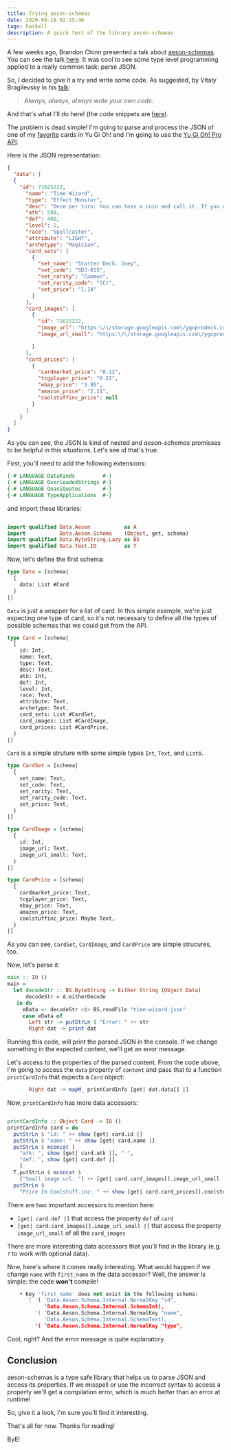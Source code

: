 ```yaml
---
title: Trying aeson-schemas
date: 2020-08-18 02:25:46
tags: haskell
description: A quick test of the library aeson-schemas
---
```


A few weeks ago, Brandon Chinn presented a talk about [aeson-schemas][aeson-schemas].
You can see the talk [here][talk-brandon-chinn]. It was cool to see some
type level programming applied to a really common task: parse JSON.

So, I decided to give it a try and write some code. As suggested, by Vitaly
Bragilevsky in his [talk][talk-vitaly]:

> _Always, always, always write your own code._


And that's what I'll do here! (the code snippets are [here][example-code]).

The problem is dead simple! I'm going to parse and process the JSON of one of
my [favorite][favorite-card] cards in Yu Gi Oh! and
I'm going to use the [Yu Gi Oh! Pro API][ygo-api].


Here is the JSON representation:

```json
{
  "data": [
  {
    "id": 71625222,
      "name": "Time Wizard",
      "type": "Effect Monster",
      "desc": "Once per turn: You can toss a coin and call it. If you call it right, ...",
      "atk": 500,
      "def": 400,
      "level": 2,
      "race": "Spellcaster",
      "attribute": "LIGHT",
      "archetype": "Magician",
      "card_sets": [
        {
          "set_name": "Starter Deck: Joey",
          "set_code": "SDJ-015",
          "set_rarity": "Common",
          "set_rarity_code": "(C)",
          "set_price": "1.14"
        }
      ],
      "card_images": [
        {
          "id": 71625222,
          "image_url": "https:\/\/storage.googleapis.com\/ygoprodeck.com\/pics\/71625222.jpg",
          "image_url_small": "https:\/\/storage.googleapis.com\/ygoprodeck.com\/pics_small\/71625222.jpg"

        }
      ],
      "card_prices": [
        {
          "cardmarket_price": "0.12",
          "tcgplayer_price": "0.22",
          "ebay_price": "3.95",
          "amazon_price": "2.11",
          "coolstuffinc_price": null
        }
      ]
    }
  ]
}
```

As you can see, the JSON is kind of nested and _aeson-schemas_ promisses to be
helpful in this situations. Let's see id that's true.

First, you'll need to add the following extensions:

```haskell
{-# LANGUAGE DataKinds         #-}
{-# LANGUAGE OverloadedStrings #-}
{-# LANGUAGE QuasiQuotes       #-}
{-# LANGUAGE TypeApplications  #-}
```

and import these libraries:

```haskell

import qualified Data.Aeson           as A
import           Data.Aeson.Schema    (Object, get, schema)
import qualified Data.ByteString.Lazy as BS
import qualified Data.Text.IO         as T
```

Now, let's define the first schema:

```haskell
type Data = [schema|
  {
    data: List #Card
  }
|]
```

`Data` is just a wrapper for a list of card. In this simple example,
we're just expecting one type of card, so it's not necessary to define all
the types of possible schemas that we could get from the API.

```haskell
type Card = [schema|
  {
    id: Int,
    name: Text,
    type: Text,
    desc: Text,
    atk: Int,
    def: Int,
    level: Int,
    race: Text,
    attribute: Text,
    archetype: Text,
    card_sets: List #CardSet,
    card_images: List #CardImage,
    card_prices: List #CardPrice,
  }
|]
```

`Card` is a simple struture with some simple types `Int`, `Text`, and `List`s.

```haskell
type CardSet = [schema|
  {
    set_name: Text,
    set_code: Text,
    set_rarity: Text,
    set_rarity_code: Text,
    set_price: Text,
  }
|]

type CardImage = [schema|
  {
    id: Int,
    image_url: Text,
    image_url_small: Text,
  }
|]

type CardPrice = [schema|
  {
    cardmarket_price: Text,
    tcgplayer_price: Text,
    ebay_price: Text,
    amazon_price: Text,
    coolstuffinc_price: Maybe Text,
  }
|]
```

As you can see, `CardSet`, `CardImage`, and `CardPrice` are simple strucures, too.

Now, let's parse it:

```haskell
main :: IO ()
main =
  let decodeStr :: BS.ByteString -> Either String (Object Data)
      decodeStr = A.eitherDecode
   in do
     eData <- decodeStr <$> BS.readFile "time-wizard.json"
     case eData of
       Left str -> putStrLn $ "Error: " ++ str
       Right dat -> print dat
```

Running this code, will print the parsed JSON in the console. If we change
something in the expected content, we'll get an error message.

Let's access to the properties of the parsed content. From the code above,
I'm going to access the `data` property of `content` and pass that to a function
`printCardInfo` that expects a `Card` object:

```haskell
       Right dat -> mapM_ printCardInfo [get| dat.data[] |]
```

Now, `printCardInfo` has more data accessors:

```haskell

printCardInfo :: Object Card -> IO ()
printCardInfo card = do
  putStrLn $ "id: " ++ show [get| card.id |]
  putStrLn $ "name: " ++ show [get| card.name |]
  putStrLn $ mconcat [
    "atk: ", show [get| card.atk |], " ",
    "def: ", show [get| card.def |]
    ]
  T.putStrLn $ mconcat $
    ["Small image url: "] ++ [get| card.card_images[].image_url_small |]
  putStrLn $
    "Price In Coolstuff.inc: " ++ show [get| card.card_prices[].coolstuffinc_price |]
```

There are two important accessors to mention here:

- `[get| card.def |]` that access the property `def` of `card`
- `[get| card.card_images[].image_url_small |]` that access the property `image_url_small` of all the `card_images`

There are more interesting data accessors that you'll find in the library (e.g. `?` to work with optional data).

Now, here's where it comes really interesting. What would happen if we change
`name` with `first_name` in the data accessor? Well, the answer is simple:
the code **won't** compile!

```py
    • Key 'first_name' does not exist in the following schema:
      '[ '( 'Data.Aeson.Schema.Internal.NormalKey "id",
            'Data.Aeson.Schema.Internal.SchemaInt),
         '( 'Data.Aeson.Schema.Internal.NormalKey "name",
            'Data.Aeson.Schema.Internal.SchemaText),
         '( 'Data.Aeson.Schema.Internal.NormalKey "type",
```

Cool, right? And the error message is quite explanatory.

## Conclusion

aeson-schemas is a type safe library that helps us to parse JSON and access
its properties. If we misspell or use the incorrect syntax to access a property
we'll get a compilation error, which is much better than an error at runtime!

So, give it a look, I'm sure you'll find it interesting.

That's all for now. Thanks for reading!

ByE!


[aeson-schemas]: https://hackage.haskell.org/package/aeson-schemas
[talk-brandon-chinn]: https://www.youtube.com/watch?v=vJQtEa_7O3Q
[talk-vitaly]: https://www.youtube.com/watch?v=n3H_YipBDrY
[ygo-api]: https://db.ygoprodeck.com/api-guide/
[example-code]: https://github.com/CristhianMotoche/as-test-ygo
[favorite-card]: https://db.ygoprodeck.com/card/?search=Time%20Wizard
